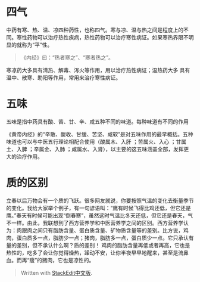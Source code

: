 # 四气
中药有寒、热、温、凉四种药性，也称四气。寒与凉、温与热之间是程度上的不同。寒性药物可以治疗热性疾病，热性药物可以治疗寒性病证。如果寒热界限不明显的就称为“平”性。
> 《内经》曰：“热者寒之”、“寒者热之”。

寒凉药大多具有清热、解毒、泻火等作用，用以洽疗热性病证；温热药大多 具有温中、散寒、助阳等作用，常用来治疗寒性病证。

# 五味
五味是指中药具有酸、苦、甘、辛、咸五种不同的味道。每种味道有不同的作用
>
《黄帝内经》的“辛散、酸收、甘缓、苦坚、咸软”是对五味作用的最早概括。五种味道也可以与中医五行理论相配合使用（酸属木、入肝 ；苦属火、入心 ；甘属土、入脾 ；辛属金、入肺 ；咸属水、入肾），以主要的这五味涵盖全部，发挥更大的治疗作用。
# 质的区别
立春以后万物会有一个质的飞跃。很多网友就说，你要按照气温的变化去衡量季节的变化。我给大家举个例子，有一句谚语叫：“鹰有时候飞得比鸡还低，但它还是鹰。”春天有时候可能出现“倒春寒”，虽然这时气温比冬天还低，但它还是春天，气不一样。由此，我联想到了西方营养学和中医营养学之间的区别。西方营养学认为：肉跟肉之间只有脂肪含量、蛋白质含量、矿物质含量等的差别。比方说，鸡肉，蛋白质多一点，脂肪少一点；猪肉，脂肪多一点，蛋白质少一点。它只承认有量的差别，但不承认什么啊？质的差别！ 鸡肉的脂肪含量再低或者再高，它也是热性的，吃多了会让你觉得燥热，躁动不安，让你半夜早早地醒来，甚至是流鼻血。而再“瘦”的猪肉，它也是凉性的。


> Written with [StackEdit中文版](https://stackedit.cn/).
<!--stackedit_data:
eyJoaXN0b3J5IjpbMzcwNzcwNjU2XX0=
-->